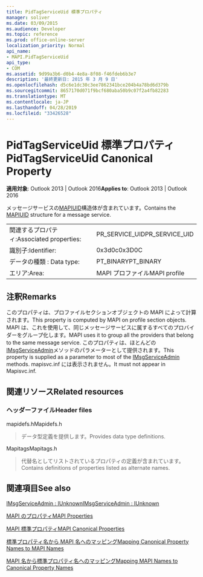 ```yaml
---
title: PidTagServiceUid 標準プロパティ
manager: soliver
ms.date: 03/09/2015
ms.audience: Developer
ms.topic: reference
ms.prod: office-online-server
localization_priority: Normal
api_name:
- MAPI.PidTagServiceUid
api_type:
- COM
ms.assetid: 9d99a3b6-d0b4-4e8a-8f08-f46fdeb6b3e7
description: '最終更新日: 2015 年 3 月 9 日'
ms.openlocfilehash: d5c6e1dc30c3ee7862341bce204b4a78bd6d379b
ms.sourcegitcommit: 8657170d071f9bcf680aba50b9c07f2a4fb82283
ms.translationtype: MT
ms.contentlocale: ja-JP
ms.lasthandoff: 04/28/2019
ms.locfileid: "33426528"
---
```

# <a name="pidtagserviceuid-canonical-property"></a><span data-ttu-id="957ca-103">PidTagServiceUid 標準プロパティ</span><span class="sxs-lookup"><span data-stu-id="957ca-103">PidTagServiceUid Canonical Property</span></span>

  
  
<span data-ttu-id="957ca-104">**適用対象**: Outlook 2013 | Outlook 2016</span><span class="sxs-lookup"><span data-stu-id="957ca-104">**Applies to**: Outlook 2013 | Outlook 2016</span></span> 
  
<span data-ttu-id="957ca-105">メッセージサービスの[MAPIUID](mapiuid.md)構造体が含まれています。</span><span class="sxs-lookup"><span data-stu-id="957ca-105">Contains the [MAPIUID](mapiuid.md) structure for a message service.</span></span> 
  
|||
|:-----|:-----|
|<span data-ttu-id="957ca-106">関連するプロパティ:</span><span class="sxs-lookup"><span data-stu-id="957ca-106">Associated properties:</span></span>  <br/> |<span data-ttu-id="957ca-107">PR_SERVICE_UID</span><span class="sxs-lookup"><span data-stu-id="957ca-107">PR_SERVICE_UID</span></span>  <br/> |
|<span data-ttu-id="957ca-108">識別子:</span><span class="sxs-lookup"><span data-stu-id="957ca-108">Identifier:</span></span>  <br/> |<span data-ttu-id="957ca-109">0x3d0c</span><span class="sxs-lookup"><span data-stu-id="957ca-109">0x3D0C</span></span>  <br/> |
|<span data-ttu-id="957ca-110">データの種類 : </span><span class="sxs-lookup"><span data-stu-id="957ca-110">Data type:</span></span>  <br/> |<span data-ttu-id="957ca-111">PT_BINARY</span><span class="sxs-lookup"><span data-stu-id="957ca-111">PT_BINARY</span></span>  <br/> |
|<span data-ttu-id="957ca-112">エリア:</span><span class="sxs-lookup"><span data-stu-id="957ca-112">Area:</span></span>  <br/> |<span data-ttu-id="957ca-113">MAPI プロファイル</span><span class="sxs-lookup"><span data-stu-id="957ca-113">MAPI profile</span></span>  <br/> |
   
## <a name="remarks"></a><span data-ttu-id="957ca-114">注釈</span><span class="sxs-lookup"><span data-stu-id="957ca-114">Remarks</span></span>

<span data-ttu-id="957ca-115">このプロパティは、プロファイルセクションオブジェクトの MAPI によって計算されます。</span><span class="sxs-lookup"><span data-stu-id="957ca-115">This property is computed by MAPI on profile section objects.</span></span> <span data-ttu-id="957ca-116">MAPI は、これを使用して、同じメッセージサービスに属するすべてのプロバイダーをグループ化します。</span><span class="sxs-lookup"><span data-stu-id="957ca-116">MAPI uses it to group all the providers that belong to the same message service.</span></span> <span data-ttu-id="957ca-117">このプロパティは、ほとんどの[IMsgServiceAdmin](imsgserviceadminiunknown.md)メソッドのパラメーターとして提供されます。</span><span class="sxs-lookup"><span data-stu-id="957ca-117">This property is supplied as a parameter to most of the [IMsgServiceAdmin](imsgserviceadminiunknown.md) methods.</span></span> <span data-ttu-id="957ca-118">mapisvc.inf には表示されません。</span><span class="sxs-lookup"><span data-stu-id="957ca-118">It must not appear in Mapisvc.inf.</span></span> 
  
## <a name="related-resources"></a><span data-ttu-id="957ca-119">関連リソース</span><span class="sxs-lookup"><span data-stu-id="957ca-119">Related resources</span></span>

### <a name="header-files"></a><span data-ttu-id="957ca-120">ヘッダーファイル</span><span class="sxs-lookup"><span data-stu-id="957ca-120">Header files</span></span>

<span data-ttu-id="957ca-121">mapidefs.h</span><span class="sxs-lookup"><span data-stu-id="957ca-121">Mapidefs.h</span></span>
  
> <span data-ttu-id="957ca-122">データ型定義を提供します。</span><span class="sxs-lookup"><span data-stu-id="957ca-122">Provides data type definitions.</span></span>
    
<span data-ttu-id="957ca-123">Mapitags</span><span class="sxs-lookup"><span data-stu-id="957ca-123">Mapitags.h</span></span>
  
> <span data-ttu-id="957ca-124">代替名としてリストされているプロパティの定義が含まれています。</span><span class="sxs-lookup"><span data-stu-id="957ca-124">Contains definitions of properties listed as alternate names.</span></span>
    
## <a name="see-also"></a><span data-ttu-id="957ca-125">関連項目</span><span class="sxs-lookup"><span data-stu-id="957ca-125">See also</span></span>



[<span data-ttu-id="957ca-126">IMsgServiceAdmin : IUnknown</span><span class="sxs-lookup"><span data-stu-id="957ca-126">IMsgServiceAdmin : IUnknown</span></span>](imsgserviceadminiunknown.md)


[<span data-ttu-id="957ca-127">MAPI のプロパティ</span><span class="sxs-lookup"><span data-stu-id="957ca-127">MAPI Properties</span></span>](mapi-properties.md)
  
[<span data-ttu-id="957ca-128">MAPI 標準プロパティ</span><span class="sxs-lookup"><span data-stu-id="957ca-128">MAPI Canonical Properties</span></span>](mapi-canonical-properties.md)
  
[<span data-ttu-id="957ca-129">標準プロパティ名から MAPI 名へのマッピング</span><span class="sxs-lookup"><span data-stu-id="957ca-129">Mapping Canonical Property Names to MAPI Names</span></span>](mapping-canonical-property-names-to-mapi-names.md)
  
[<span data-ttu-id="957ca-130">MAPI 名から標準プロパティ名へのマッピング</span><span class="sxs-lookup"><span data-stu-id="957ca-130">Mapping MAPI Names to Canonical Property Names</span></span>](mapping-mapi-names-to-canonical-property-names.md)


